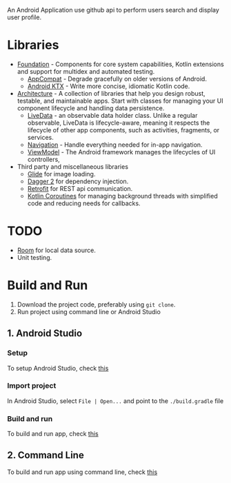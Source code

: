 An Android Application use github api to perform users search and display user profile.

# Libraries
* [Foundation][jetpack] - Components for core system capabilities, Kotlin extensions and support for
  multidex and automated testing.
  * [AppCompat][appcompat] - Degrade gracefully on older versions of Android.
  * [Android KTX][ktx] - Write more concise, idiomatic Kotlin code.
* [Architecture][arch] - A collection of libraries that help you design robust, testable, and
  maintainable apps. Start with classes for managing your UI component lifecycle and handling data
  persistence.
  * [LiveData][livedata] -  an observable data holder class. Unlike a regular observable, LiveData is lifecycle-aware, meaning it respects the lifecycle of other app components, such as activities, fragments, or services.
  * [Navigation][navigation] - Handle everything needed for in-app navigation.
  * [ViewModel][viewmodel] - The Android framework manages the lifecycles of UI controllers,
* Third party and miscellaneous libraries
  * [Glide][glide] for image loading.
  * [Dagger 2][dagger2] for dependency injection.
  * [Retrofit][retrofit] for REST api communication.
  * [Kotlin Coroutines][coroutines] for managing background threads with simplified code and reducing needs for callbacks.
  
# TODO
* [Room][room] for local data source.
* Unit testing.

[jetpack]: https://developer.android.com/jetpack/components
[appcompat]: https://developer.android.com/topic/libraries/support-library/packages#v7-appcompat
[ktx]: https://developer.android.com/kotlin/ktx
[arch]: https://developer.android.com/jetpack/arch/
[livedata]: https://developer.android.com/topic/libraries/architecture/livedata
[navigation]: https://developer.android.com/topic/libraries/architecture/navigation/
[viewmodel]: https://developer.android.com/topic/libraries/architecture/viewmodel
[glide]: https://bumptech.github.io/glide/
[coroutines]: https://kotlinlang.org/docs/reference/coroutines-overview.html
[room]: https://developer.android.com/topic/libraries/architecture/room
[support-lib]: https://developer.android.com/topic/libraries/support-library/index.html
[arch]: https://developer.android.com/arch
[dagger2]: https://google.github.io/dagger
[retrofit]: http://square.github.io/retrofit
[coroutines]: https://kotlinlang.org/docs/reference/coroutines-overview.html


# Build and Run

1. Download the project code, preferably using `git clone`.
2. Run project using command line or Android Studio

## 1. Android Studio
### Setup
To setup Android Studio, check [this](https://developer.android.com/studio/install)
### Import project
In Android Studio, select `File | Open...` and point to the `./build.gradle` file
### Build and run
To build and run app, check [this](https://developer.android.com/studio/run)

## 2. Command Line
To build and run app using command line, check [this](https://developer.android.com/studio/build/building-cmdline)